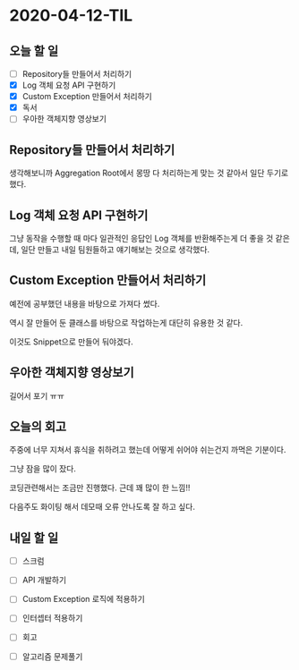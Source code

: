 # 2020-04-12-TIL

## 오늘 할 일

- [ ] Repository들 만들어서 처리하기
- [x] Log 객체 요청 API 구현하기
- [x] Custom Exception 만들어서 처리하기
- [x] 독서
- [ ] 우아한 객체지향 영상보기

## Repository들 만들어서 처리하기

생각해보니까 Aggregation Root에서 몽땅 다 처리하는게 맞는 것 같아서 일단 두기로 했다.

## Log 객체 요청 API 구현하기

그냥 동작을 수행할 때 마다 일관적인 응답인 Log 객체를 반환해주는게 더 좋을 것 같은데, 일단 만들고 내일 팀원들하고 얘기해보는 것으로 생각했다.

## Custom Exception 만들어서 처리하기

예전에 공부했던 내용을 바탕으로 가져다 썼다.

역시 잘 만들어 둔 클래스를 바탕으로 작업하는게 대단히 유용한 것 같다.

이것도 Snippet으로 만들어 둬야겠다.

## 우아한 객체지향 영상보기

길어서 포기 ㅠㅠ

## 오늘의 회고

주중에 너무 지쳐서 휴식을 취하려고 했는데 어떻게 쉬어야 쉬는건지 까먹은 기분이다.

그냥 잠을 많이 잤다.

코딩관련해서는 조금만 진행했다. 근데 꽤 많이 한 느낌!!

다음주도 화이팅 해서 데모때 오류 안나도록 잘 하고 싶다.

## 내일 할 일

- [ ] 스크럼
- [ ] API 개발하기
- [ ] Custom Exception 로직에 적용하기
- [ ] 인터셉터 적용하기
- [ ] 회고
- [ ] 알고리즘 문제풀기

